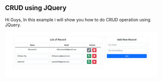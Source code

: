 ## CRUD using JQuery

Hi Guys, In this example i will show you how to do CRUD operation using JQuery.

<img src="/screenshots/crud-using-jquery.png">
